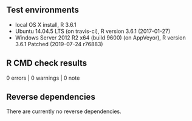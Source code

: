 ## Test environments

* local OS X install, R 3.6.1
* Ubuntu 14.04.5 LTS (on travis-ci), R version 3.6.1 (2017-01-27)
* Windows Server 2012 R2 x64 (build 9600) (on AppVeyor), R version 3.6.1 Patched (2019-07-24 r76883)

## R CMD check results

0 errors | 0 warnings | 0 note

## Reverse dependencies

There are currently no reverse dependencies.
